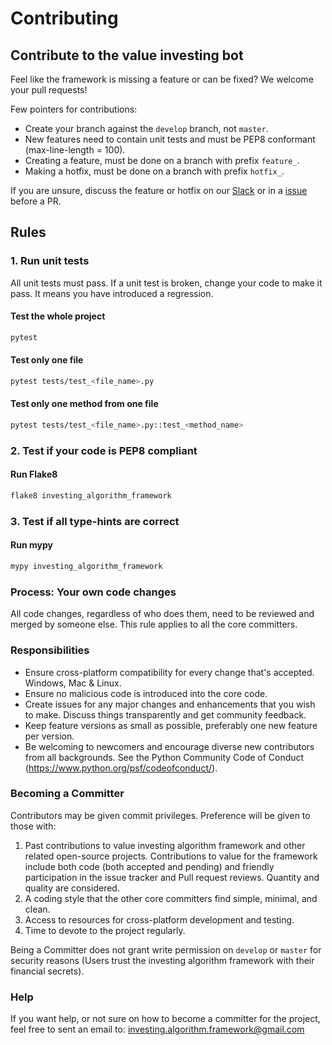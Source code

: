 # Contributing

## Contribute to the value investing bot

Feel like the framework is missing a feature or can be fixed? We welcome your pull requests! 

Few pointers for contributions:

- Create your branch against the `develop` branch, not `master`.
- New features need to contain unit tests and must be PEP8 conformant (max-line-length = 100).
- Creating a feature, must be done on a branch with prefix `feature_`.
- Making a hotfix, must be done on a branch with prefix `hotfix_`.

If you are unsure, discuss the feature or hotfix on our [Slack](https://inv-algo-framework.slack.com)
or in a [issue](https://github.com/investingbots/value-investing-bot/issues) before a PR.

## Rules

### 1. Run unit tests

All unit tests must pass. If a unit test is broken, change your code to 
make it pass. It means you have introduced a regression.

#### Test the whole project

```bash
pytest
```

#### Test only one file

```bash
pytest tests/test_<file_name>.py
```

#### Test only one method from one file

```bash
pytest tests/test_<file_name>.py::test_<method_name>
```

### 2. Test if your code is PEP8 compliant

#### Run Flake8

```bash
flake8 investing_algorithm_framework
```

### 3. Test if all type-hints are correct

#### Run mypy

``` bash
mypy investing_algorithm_framework
```

### Process: Your own code changes

All code changes, regardless of who does them, need to be reviewed and merged by someone else.
This rule applies to all the core committers.

### Responsibilities

- Ensure cross-platform compatibility for every change that's accepted. Windows, Mac & Linux.
- Ensure no malicious code is introduced into the core code.
- Create issues for any major changes and enhancements that you wish to make. Discuss things transparently and get community feedback.
- Keep feature versions as small as possible, preferably one new feature per version.
- Be welcoming to newcomers and encourage diverse new contributors from all backgrounds. See the Python Community Code of Conduct (https://www.python.org/psf/codeofconduct/).

### Becoming a Committer

Contributors may be given commit privileges. Preference will be given to those with:

1. Past contributions to value investing algorithm framework and other related open-source projects. 
Contributions to value for the framework include both code (both accepted and pending) and friendly participation in the issue tracker and Pull request reviews. Quantity and quality are considered.
1. A coding style that the other core committers find simple, minimal, and clean.
1. Access to resources for cross-platform development and testing.
1. Time to devote to the project regularly.

Being a Committer does not grant write permission on `develop` or `master` for security reasons (Users trust the investing algorithm framework with their financial secrets).

### Help

If you want help, or not sure on how to become a committer for the project, feel free to sent an email to: investing.algorithm.framework@gmail.com